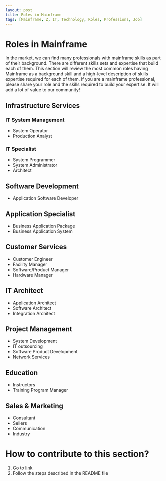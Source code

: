 ```yaml
---
layout: post
title: Roles in Mainframe
tags: [Mainframe, Z, IT, Technology, Roles, Professions, Job]
---
```


# Roles in Mainframe

In the market, we can find many professionals with mainframe skills as part of their background. There are different skills sets and expertise that build each of them. This section will review the most common roles having Mainframe as a background skill and a high-level description of skills expertise required for each of them. 
If you are a mainframe professional, please share your role and the skills required to build your expertise. It will add a lot of value to our community!

## Infrastructure Services
### IT System Management
- System Operator
- Production Analyst

### IT Specialist
- System Programmer
- System Administrator
- Architect

## Software Development
- Application Software Developer

## Application Specialist
- Business Application Package
- Business Application System

## Customer Services
- Customer Engineer 
- Facility Manager
- Software/Product Manager
- Hardware Manager

## IT Architect
- Application Architect 
- Software Architect
- Integration Architect

## Project Management
- System Development
- IT outsourcing
- Software Product Development
- Network Services

## Education
- Instructors
- Training Program Manager

## Sales & Marketing
- Consultant
- Sellers
- Communication
- Industry

# How to contribute to this section?
1.  Go to [link](https://github.com/openmainframeproject/omp-education)
2.  Follow the steps described in the README file
